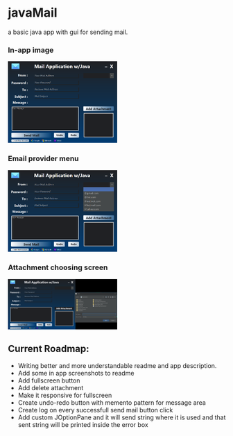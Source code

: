 <h1>javaMail</h1>
<p>a basic java app with gui for sending mail.</p>

<h3>In-app image</h3>
<img src="materials/mail_selection.png" width="50%" height="auto">

<h3>Email provider menu</h3>
<img src="materials/in_app_ui.png" width="50%" height="auto">

<h3>Attachment choosing screen</h3>
<img src="materials/attachment_choosing.png" width="50%" height="auto">

<h2><b>Current Roadmap:</b></h2>
<ul>
  <li>Writing better and more understandable readme and app description.</li>
  <li>Add some in app screenshots to readme</li>
  <li>Add fullscreen button</li>
  <li>Add delete attachment</li>
  <li>Make it responsive for fullscreen</li>
  <li>Create undo-redo button with memento pattern for message area</li>
  <li>Create log on every successfull send mail button click</li>
  <li>Add custom JOptionPane and it will send string where it is used and that sent string will be printed inside the error box</li>
</ul>

